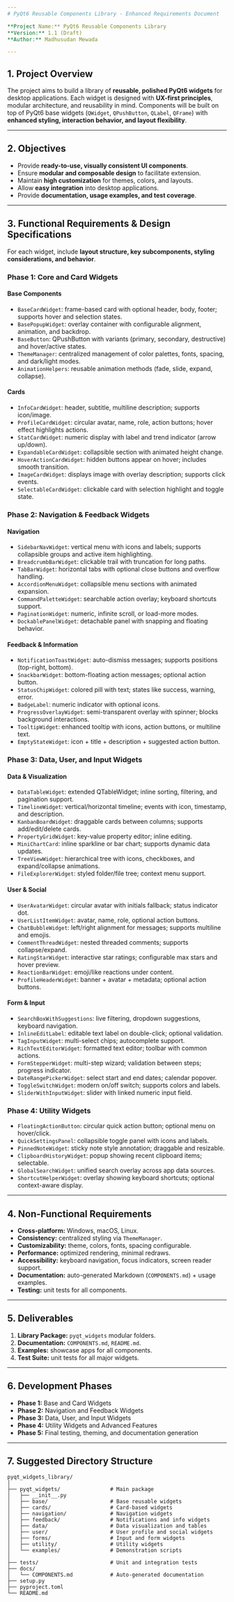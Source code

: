 ```yaml
---
# PyQt6 Reusable Components Library - Enhanced Requirements Document

**Project Name:** PyQt6 Reusable Components Library  
**Version:** 1.1 (Draft)  
**Author:** Madhusudan Mewada

---
```


## 1. Project Overview

The project aims to build a library of **reusable, polished PyQt6 widgets** for desktop applications. Each widget is designed with **UX-first principles**, modular architecture, and reusability in mind. Components will be built on top of PyQt6 base widgets (`QWidget`, `QPushButton`, `QLabel`, `QFrame`) with **enhanced styling, interaction behavior, and layout flexibility**.

---

## 2. Objectives
- Provide **ready-to-use, visually consistent UI components**.
- Ensure **modular and composable design** to facilitate extension.
- Maintain **high customization** for themes, colors, and layouts.
- Allow **easy integration** into desktop applications.
- Provide **documentation, usage examples, and test coverage**.

---

## 3. Functional Requirements & Design Specifications

For each widget, include **layout structure, key subcomponents, styling considerations, and behavior**.

### Phase 1: Core and Card Widgets
#### Base Components
- `BaseCardWidget`: frame-based card with optional header, body, footer; supports hover and selection states.
- `BasePopupWidget`: overlay container with configurable alignment, animation, and backdrop.
- `BaseButton`: QPushButton with variants (primary, secondary, destructive) and hover/active states.
- `ThemeManager`: centralized management of color palettes, fonts, spacing, and dark/light modes.
- `AnimationHelpers`: reusable animation methods (fade, slide, expand, collapse).

#### Cards
- `InfoCardWidget`: header, subtitle, multiline description; supports icon/image.
- `ProfileCardWidget`: circular avatar, name, role, action buttons; hover effect highlights actions.
- `StatCardWidget`: numeric display with label and trend indicator (arrow up/down).
- `ExpandableCardWidget`: collapsible section with animated height change.
- `HoverActionCardWidget`: hidden buttons appear on hover; includes smooth transition.
- `ImageCardWidget`: displays image with overlay description; supports click events.
- `SelectableCardWidget`: clickable card with selection highlight and toggle state.

### Phase 2: Navigation & Feedback Widgets
#### Navigation
- `SidebarNavWidget`: vertical menu with icons and labels; supports collapsible groups and active item highlighting.
- `BreadcrumbBarWidget`: clickable trail with truncation for long paths.
- `TabBarWidget`: horizontal tabs with optional close buttons and overflow handling.
- `AccordionMenuWidget`: collapsible menu sections with animated expansion.
- `CommandPaletteWidget`: searchable action overlay; keyboard shortcuts support.
- `PaginationWidget`: numeric, infinite scroll, or load-more modes.
- `DockablePanelWidget`: detachable panel with snapping and floating behavior.

#### Feedback & Information
- `NotificationToastWidget`: auto-dismiss messages; supports positions (top-right, bottom).
- `SnackbarWidget`: bottom-floating action messages; optional action button.
- `StatusChipWidget`: colored pill with text; states like success, warning, error.
- `BadgeLabel`: numeric indicator with optional icons.
- `ProgressOverlayWidget`: semi-transparent overlay with spinner; blocks background interactions.
- `TooltipWidget`: enhanced tooltip with icons, action buttons, or multiline text.
- `EmptyStateWidget`: icon + title + description + suggested action button.

### Phase 3: Data, User, and Input Widgets
#### Data & Visualization
- `DataTableWidget`: extended QTableWidget; inline sorting, filtering, and pagination support.
- `TimelineWidget`: vertical/horizontal timeline; events with icon, timestamp, and description.
- `KanbanBoardWidget`: draggable cards between columns; supports add/edit/delete cards.
- `PropertyGridWidget`: key-value property editor; inline editing.
- `MiniChartCard`: inline sparkline or bar chart; supports dynamic data updates.
- `TreeViewWidget`: hierarchical tree with icons, checkboxes, and expand/collapse animations.
- `FileExplorerWidget`: styled folder/file tree; context menu support.

#### User & Social
- `UserAvatarWidget`: circular avatar with initials fallback; status indicator dot.
- `UserListItemWidget`: avatar, name, role, optional action buttons.
- `ChatBubbleWidget`: left/right alignment for messages; supports multiline and emojis.
- `CommentThreadWidget`: nested threaded comments; supports collapse/expand.
- `RatingStarWidget`: interactive star ratings; configurable max stars and hover preview.
- `ReactionBarWidget`: emoji/like reactions under content.
- `ProfileHeaderWidget`: banner + avatar + metadata; optional action buttons.

#### Form & Input
- `SearchBoxWithSuggestions`: live filtering, dropdown suggestions, keyboard navigation.
- `InlineEditLabel`: editable text label on double-click; optional validation.
- `TagInputWidget`: multi-select chips; autocomplete support.
- `RichTextEditorWidget`: formatted text editor; toolbar with common actions.
- `FormStepperWidget`: multi-step wizard; validation between steps; progress indicator.
- `DateRangePickerWidget`: select start and end dates; calendar popover.
- `ToggleSwitchWidget`: modern on/off switch; supports colors and labels.
- `SliderWithInputWidget`: slider with linked numeric input field.

### Phase 4: Utility Widgets
- `FloatingActionButton`: circular quick action button; optional menu on hover/click.
- `QuickSettingsPanel`: collapsible toggle panel with icons and labels.
- `PinnedNoteWidget`: sticky note style annotation; draggable and resizable.
- `ClipboardHistoryWidget`: popup showing recent clipboard items; selectable.
- `GlobalSearchWidget`: unified search overlay across app data sources.
- `ShortcutHelperWidget`: overlay showing keyboard shortcuts; optional context-aware display.

---

## 4. Non-Functional Requirements
- **Cross-platform:** Windows, macOS, Linux.
- **Consistency:** centralized styling via `ThemeManager`.
- **Customizability:** theme, colors, fonts, spacing configurable.
- **Performance:** optimized rendering, minimal redraws.
- **Accessibility:** keyboard navigation, focus indicators, screen reader support.
- **Documentation:** auto-generated Markdown (`COMPONENTS.md`) + usage examples.
- **Testing:** unit tests for all components.

---

## 5. Deliverables
1. **Library Package:** `pyqt_widgets` modular folders.
2. **Documentation:** `COMPONENTS.md`, `README.md`.
3. **Examples:** showcase apps for all components.
4. **Test Suite:** unit tests for all major widgets.

---

## 6. Development Phases
- **Phase 1:** Base and Card Widgets
- **Phase 2:** Navigation and Feedback Widgets
- **Phase 3:** Data, User, and Input Widgets
- **Phase 4:** Utility Widgets and Advanced Features
- **Phase 5:** Final testing, theming, and documentation generation

---

## 7. Suggested Directory Structure

```
pyqt_widgets_library/
│
├── pyqt_widgets/                # Main package
│   ├── __init__.py
│   ├── base/                    # Base reusable widgets
│   ├── cards/                   # Card-based widgets
│   ├── navigation/              # Navigation widgets
│   ├── feedback/                # Notifications and info widgets
│   ├── data/                    # Data visualization and tables
│   ├── user/                    # User profile and social widgets
│   ├── forms/                   # Input and form widgets
│   ├── utility/                 # Utility widgets
│   └── examples/                # Demonstration scripts
│
├── tests/                       # Unit and integration tests
├── docs/
│   └── COMPONENTS.md            # Auto-generated documentation
├── setup.py
├── pyproject.toml
└── README.md
```

